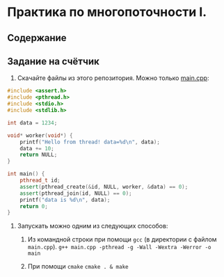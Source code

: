 # Практика по многопоточности I.
## Содержание
## Задание на счётчик
1. Скачайте файлы из этого репозитория. Можно только [main.cpp](src/main.cpp):

```c++
#include <assert.h>
#include <pthread.h>
#include <stdio.h>
#include <stdlib.h>

int data = 1234;

void* worker(void*) {
    printf("Hello from thread! data=%d\n", data);
    data += 10;
    return NULL;
}

int main() {
    pthread_t id;
    assert(pthread_create(&id, NULL, worker, &data) == 0);
    assert(pthread_join(id, NULL) == 0);
    printf("data is %d\n", data);
    return 0;
}
```

1. Запускать можно одним из следующих способов:
    1. Из командной строки при помощи `gcc` (в директории с файлом `main.cpp`).
`g++ main.cpp -pthread -g -Wall -Wextra -Werror -o main`

    1. При помощи `cmake` 
`cmake . & make`
